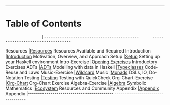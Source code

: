 ----

# Table of Contents

<div class="important">

                    |------------------------------------------      ----------------------------------
Resources           |[Resources](#required-resources)                Resources Available and Required
Introduction        |[Introduction](#introduction)                   Motivation, Overview, and Approach
Setup               |[Setup](#setup)                                 Setting up your Haskell environment
Intro-Exercise      |[Opening Exercises](#opening-exercises)         Introductory Exercises
ADTs                |[ADTs](#adts-algebraic-data-types)              Modelling with data in Haskell
                    |[Typeclasses](#typeclasses)                     Code-Reuse and Laws
Music-Exercise      |[Wildcard](#wildcard)                           Music
                    |[Monads](#monads)                               DSLs, IO, Do-Notation
Testing             |[Testing](#exercise---testing)                  Testing with QuickCheck
Org-Chart-Exercise  |[Org-Chart](#exercise---org-chart)              Org-Chart Exercise
Algebra-Exercise    |[Algebra](#exercise---symbolic-differentiation) Symbolic Mathematics
                    |[Ecosystem](#ecosystem)                         Resources and Community
Appendix            |[Appendix](#appendix)                           Appendix
                    |------------------------------------------      ----------------------------------

</div>
